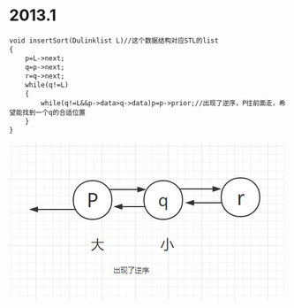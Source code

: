 2013.1
========
~~~
void insertSort(Dulinklist L)//这个数据结构对应STL的list
{
    p=L->next;
    q=p->next;
    r=q->next;
    while(q!=L)
    {
        while(q!=L&&p->data>q->data)p=p->prior;//出现了逆序，P往前面走，希望能找到一个q的合适位置
    }
}
~~~

<img src="https://github.com/wangqifan/bitcs/blob/master/2013/img/2013.1.1.JPG">
